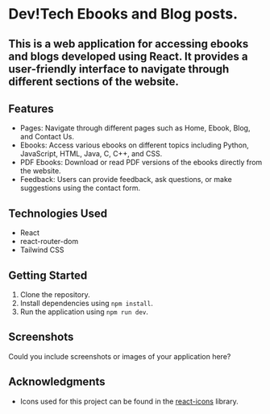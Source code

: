 # Dev!Tech Ebooks and Blog posts.

## This is a web application for accessing ebooks and blogs developed using React. It provides a user-friendly interface to navigate through different sections of the website.

## Features

- Pages: Navigate through different pages such as Home, Ebook, Blog, and Contact Us.
- Ebooks: Access various ebooks on different topics including Python, JavaScript, HTML, Java, C, C++, and CSS.
- PDF Ebooks: Download or read PDF versions of the ebooks directly from the website.
- Feedback: Users can provide feedback, ask questions, or make suggestions using the contact form.

## Technologies Used

- React
- react-router-dom
- Tailwind CSS

## Getting Started

1. Clone the repository.
2. Install dependencies using `npm install`.
3. Run the application using `npm run dev`.

## Screenshots

Could you include screenshots or images of your application here?

## Acknowledgments

- Icons used for this project can be found in the [react-icons](https://react-icons.github.io/react-icons/) library.


